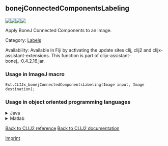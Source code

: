 ## bonejConnectedComponentsLabeling
<img src="images/mini_empty_logo.png"/><img src="images/mini_empty_logo.png"/><img src="images/mini_empty_logo.png"/><img src="images/mini_empty_logo.png"/>

Apply BoneJ Connected Components to an image.

Category: [Labels](https://clij.github.io/clij2-docs/reference__label)

Availability: Available in Fiji by activating the update sites clij, clij2 and clijx-assistant-extensions.
This function is part of clijx-assistant-bonej_-0.4.2.16.jar.

### Usage in ImageJ macro
```
Ext.CLIJx_bonejConnectedComponentsLabeling(Image input, Image destination);
```


### Usage in object oriented programming languages



<details>

<summary>
Java
</summary>
<pre class="highlight">// init CLIJ and GPU
import net.haesleinhuepf.clijx.CLIJx;
import net.haesleinhuepf.clij.clearcl.ClearCLBuffer;
CLIJx clijx = CLIJx.getInstance();

// get input parameters
ClearCLBuffer input = clijx.push(inputImagePlus);
destination = clijx.create(input);
</pre>

<pre class="highlight">
// Execute operation on GPU
clijx.bonejConnectedComponentsLabeling(input, destination);
</pre>

<pre class="highlight">
// show result
destinationImagePlus = clijx.pull(destination);
destinationImagePlus.show();

// cleanup memory on GPU
clijx.release(input);
clijx.release(destination);
</pre>

</details>



<details>

<summary>
Matlab
</summary>
<pre class="highlight">% init CLIJ and GPU
clijx = init_clatlabx();

% get input parameters
input = clijx.pushMat(input_matrix);
destination = clijx.create(input);
</pre>

<pre class="highlight">
% Execute operation on GPU
clijx.bonejConnectedComponentsLabeling(input, destination);
</pre>

<pre class="highlight">
% show result
destination = clijx.pullMat(destination)

% cleanup memory on GPU
clijx.release(input);
clijx.release(destination);
</pre>

</details>



[Back to CLIJ2 reference](https://clij.github.io/clij2-docs/reference)
[Back to CLIJ2 documentation](https://clij.github.io/clij2-docs)

[Imprint](https://clij.github.io/imprint)
